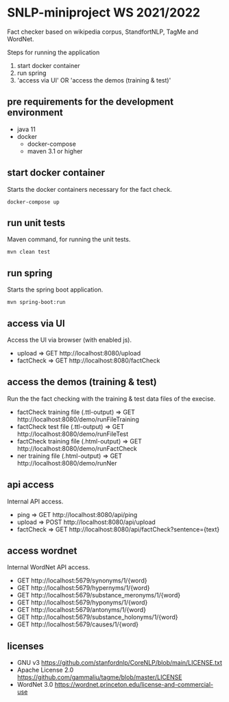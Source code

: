 # SNLP-miniproject WS 2021/2022

Fact checker based on wikipedia corpus, StandfortNLP, TagMe and WordNet.

Steps for running the application

1. start docker container
2. run spring
3. 'access via UI' OR 'access the demos (training & test)'

## pre requirements for the development environment

- java 11
- docker
  - docker-compose
  - maven 3.1 or higher

## start docker container

Starts the docker containers necessary for the fact check.

```shell
docker-compose up
```

## run unit tests

Maven command, for running the unit tests.

```shell
mvn clean test
```

## run spring

Starts the spring boot application.

```shell
mvn spring-boot:run
```

## access via UI

Access the UI via browser (with enabled js).

- upload => GET http://localhost:8080/upload
- factCheck => GET http://localhost:8080/factCheck

## access the demos (training & test)

Run the the fact checking with the training & test data files of the execise.

- factCheck training file (.ttl-output) => GET http://localhost:8080/demo/runFileTraining
- factCheck test file (.ttl-output) => GET http://localhost:8080/demo/runFileTest
- factCheck training file (.html-output) => GET http://localhost:8080/demo/runFactCheck
- ner training file (.html-output) => GET http://localhost:8080/demo/runNer

## api access

Internal API access.

- ping => GET http://localhost:8080/api/ping
- upload => POST http://localhost:8080/api/upload
- factCheck => GET http://localhost:8080/api/factCheck?sentence={text}

## access wordnet

Internal WordNet API access.

- GET http://localhost:5679/synonyms/1/{word}
- GET http://localhost:5679/hypernyms/1/{word}
- GET http://localhost:5679/substance_meronyms/1/{word}
- GET http://localhost:5679/hyponyms/1/{word}
- GET http://localhost:5679/antonyms/1/{word}
- GET http://localhost:5679/substance_holonyms/1/{word}
- GET http://localhost:5679/causes/1/{word}

## licenses

- GNU v3 https://github.com/stanfordnlp/CoreNLP/blob/main/LICENSE.txt
- Apache License 2.0 https://github.com/gammaliu/tagme/blob/master/LICENSE
- WordNet 3.0 https://wordnet.princeton.edu/license-and-commercial-use